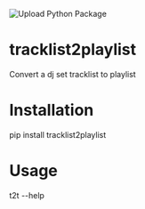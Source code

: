 
![Upload Python Package](https://github.com/raprocks/tracklist2playlist/workflows/Upload%20Python%20Package/badge.svg)

# tracklist2playlist
Convert a dj set tracklist to playlist


# Installation
pip install tracklist2playlist


# Usage
t2t --help
